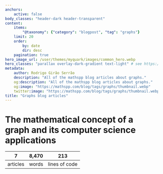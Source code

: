 ```yaml
---
anchors:
    active: false
body_classes: "header-dark header-transparent"
content:
    items:
        "@taxonomy": {"category": "blogpost", "tag": "graphs"}
    limit: 20
    order:
        by: date
        dir: desc
    pagination: true
hero_image_url: /user/themes/myquark/images/common_hero.webp
hero_classes: "parallax overlay-dark-gradient text-light" # see https://demo.getgrav.org/blog-skeleton/blog/hero-classes
metadata:
    author: Rodrigo Girão Serrão
    description: "All of the mathspp blog articles about graphs."
    og:description: "All of the mathspp blog articles about graphs."
    og:image: "https://mathspp.com/blog/tags/graphs/thumbnail.webp"
    twitter:image: "https://mathspp.com/blog/tags/graphs/thumbnail.webp"
title: "Graphs blog articles"
---
```



# The mathematical concept of a graph and its computer science applications


<table class="stats-table">
    <thead>
        <tr>
            <th style="text-align: center;">7</th>
            <th style="text-align: center;">8,470</th>
            <th style="text-align: center;">213</th>
        </tr>
    </thead>
    <tbody>
        <tr>
            <td style="text-align: center;">articles</td>
            <td style="text-align: center;">words</td>
            <td style="text-align: center;">lines of code</td>
        </tr>
    </tbody>
</table>